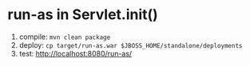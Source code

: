 # run-as in Servlet.init()

 1. compile: `mvn clean package`
 2. deploy: `cp target/run-as.war $JBOSS_HOME/standalone/deployments`
 3. test: [http://localhost:8080/run-as/](http://localhost:8080/run-as/)